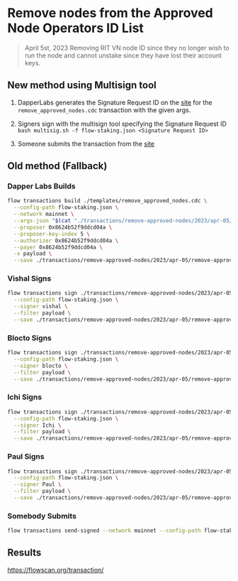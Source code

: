 # Remove nodes from the Approved Node Operators ID List

> April 5st, 2023
Removing RIT VN node ID since they no longer wish to run the node and cannot unstake since they have lost their account keys.

## New method using Multisign tool

1. DapperLabs generates the Signature Request ID on the [site](https://flow-multisig-git-service-account-onflow.vercel.app/mainnet?type=serviceAccount&name=remove_approved_nodes.cdc&param=%5B%20%20%20%20%20%7B%20%20%20%20%20%20%20%20%20%22type%22:%20%22Array%22,%20%20%20%20%20%20%20%20%20%22value%22:%20%5B%20%20%20%20%20%20%20%20%20%20%20%20%20%7B%20%20%20%20%20%20%20%20%20%20%20%20%20%20%20%20%20%22type%22:%20%22String%22,%20%20%20%20%20%20%20%20%20%20%20%20%20%20%20%20%20%22value%22:%20%221a671144c4e8def6ce53aa861e185ab22f559f8ba0e0ea6017b714f3b5be0d74%22%20%20%20%20%20%20%20%20%20%20%20%20%20%7D%20%20%20%20%20%20%20%20%20%5D%20%20%20%20%20%7D%20%5D&acct=0x8624b52f9ddcd04a&limit=9999) for the `remove_approved_nodes.cdc` transaction with the given args.

2. Signers sign with the multisign tool specifying the Signature Request ID
   `bash multisig.sh -f flow-staking.json <Signature Request ID>`

3. Someone submits the transaction from the [site](https://flow-multisig-git-service-account-onflow.vercel.app/mainnet)

## Old method (Fallback)

### Dapper Labs Builds

```sh
flow transactions build ./templates/remove_approved_nodes.cdc \
  --config-path flow-staking.json \
  --network mainnet \
  --args-json "$(cat "./transactions/remove-approved-nodes/2023/apr-05/arguments.json")" \
  --proposer 0x8624b52f9ddcd04a \
  --proposer-key-index 5 \
  --authorizer 0x8624b52f9ddcd04a \
  --payer 0x8624b52f9ddcd04a \
  -x payload \
  --save ./transactions/remove-approved-nodes/2023/apr-05/remove-approved-list-apr-05-unsigned.rlp
```

### Vishal Signs

```sh
flow transactions sign ./transactions/remove-approved-nodes/2023/apr-05/remove-approved-list-apr-05-unsigned.rlp \
  --config-path flow-staking.json \
  --signer vishal \
  --filter payload \
  --save ./transactions/remove-approved-nodes/2023/apr-05/remove-approved-list-apr-05-sig-1.rlp
```

### Blocto Signs

```sh
flow transactions sign ./transactions/remove-approved-nodes/2023/apr-05/remove-approved-list-apr-05-sig-1.rlp \
  --config-path flow-staking.json \
  --signer blocto \
  --filter payload \
  --save ./transactions/remove-approved-nodes/2023/apr-05/remove-approved-list-apr-05-sig-2.rlp
```

### Ichi Signs

```sh
flow transactions sign ./transactions/remove-approved-nodes/2023/apr-05/remove-approved-list-apr-05-sig-2.rlp \
  --config-path flow-staking.json \
  --signer Ichi \
  --filter payload \
  --save ./transactions/remove-approved-nodes/2023/apr-05/remove-approved-list-apr-05-sig-3.rlp
```

### Paul Signs

```sh
flow transactions sign ./transactions/remove-approved-nodes/2023/apr-05/remove-approved-list-apr-05-sig-3.rlp \
  --config-path flow-staking.json \
  --signer Paul \
  --filter payload \
  --save ./transactions/remove-approved-nodes/2023/apr-05/remove-approved-list-apr-05-sig-complete.rlp
```

### Somebody Submits

```sh
flow transactions send-signed --network mainnet --config-path flow-staking.json ./transactions/remove-approved-nodes/2023/apr-05/remove-approved-list-apr-05-sig-complete.rlp
```

## Results

https://flowscan.org/transaction/
